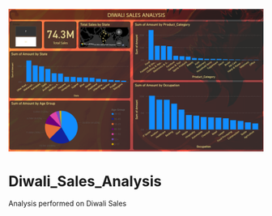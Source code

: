 ![Report](https://github.com/abhinavomer/Diwali_Sales_Analysis/blob/main/image.png)
# Diwali_Sales_Analysis
Analysis performed on Diwali Sales
